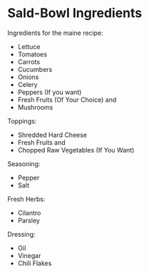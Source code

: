 # Sald-Bowl Ingredients
Ingredients for the maine recipe:

 - Lettuce
 - Tomatoes
 - Carrots
 - Cucumbers
 - Onions
 - Celery
 - Peppers (If you want)
 - Fresh Fruits (Of Your Choice)
   and 
 - Mushrooms

Toppings:

 - Shredded Hard Cheese
 - Fresh Fruits 
   and
 - Chopped Raw Vegetables (If You Want)

Seasoning:

 - Pepper
 - Salt

Fresh Herbs:

 - Cilantro
 - Parsley 

Dressing:

 - Oil
 - Vinegar
 - Chili Flakes
